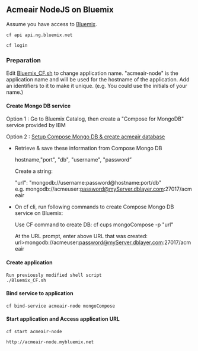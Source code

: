 ## Acmeair NodeJS on Bluemix 

Assume you have access to [Bluemix](https://console.ng.bluemix.net). 

	cf api api.ng.bluemix.net
	
	cf login

### Preparation
Edit [Bluemix_CF.sh](Bluemix_CF.sh) to change application name.  "acmeair-node" is the application name and will be used for the hostname of the application. Add an identifiers to it to make it unique. (e.g. You could use the initials of your name.)
		

#### Create Mongo DB service
	   
Option 1 : Go to Bluemix Catalog, then create a "Compose for MongoDB" service provided by IBM

Option 2 : [Setup Compose Mongo DB & create acmeair database](https://www.compose.io/mongodb/)

* Retrieve & save these information from Compose Mongo DB

	hostname,"port", "db", "username", "password”

	Create a string:
	
	"url": "mongodb://username:password@hostname:port/db"
	e.g. mongodb://acmeuser:password@myServer.dblayer.com:27017/acmeair

* On cf cli, run following commands to create Compose Mongo DB service on Bluemix:

	Use CF command to create DB:
	cf cups mongoCompose -p "url"
	
	At the URL prompt, enter above URL that was created:
	url>mongodb://acmeuser:password@myServer.dblayer.com:27017/acmeair

#### Create application
	Run previously modified shell script
	./Bluemix_CF.sh

#### Bind service to application
	
	cf bind-service acmeair-node mongoCompose
	
#### Start application and Access application URL
	
	cf start acmeair-node
	
	http://acmeair-node.mybluemix.net
